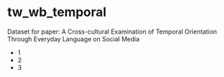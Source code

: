 # tw_wb_temporal
Dataset for paper: A Cross-cultural Examination of Temporal Orientation Through Everyday  Language on Social Media

* 1
* 2
* 3
